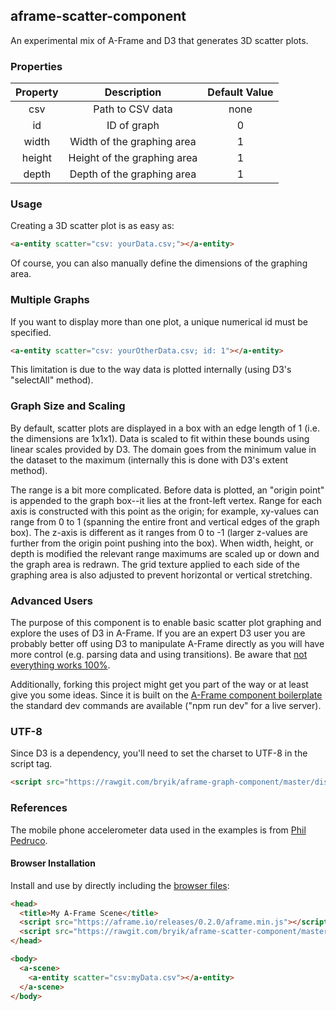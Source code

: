 ## aframe-scatter-component

An experimental mix of A-Frame and D3 that generates 3D scatter plots.

### Properties

| Property |         Description         | Default Value |
|:--------:|:---------------------------:|:-------------:|
|    csv   |       Path to CSV data      |      none     |
|    id    |         ID of graph         |       0       |
|   width  |  Width of the graphing area |       1       |
|  height  | Height of the graphing area |       1       |
|   depth  |  Depth of the graphing area |       1       |

### Usage

Creating a 3D scatter plot is as easy as:

```html
<a-entity scatter="csv: yourData.csv;"></a-entity>
```

Of course, you can also manually define the dimensions of the graphing area.

### Multiple Graphs

If you want to display more than one plot, a unique numerical id must be specified.

```html
<a-entity scatter="csv: yourOtherData.csv; id: 1"></a-entity>
```

This limitation is due to the way data is plotted internally (using D3's "selectAll" method).

### Graph Size and Scaling

By default, scatter plots are displayed in a box with an edge length of 1 (i.e. the dimensions are 1x1x1). Data is scaled to fit within these bounds using linear scales provided by D3. The domain goes from the minimum value in the dataset to the maximum (internally this is done with D3's extent method).

The range is a bit more complicated. Before data is plotted, an "origin point" is appended to the graph box--it lies at the front-left vertex. Range for each axis is constructed with this point as the origin; for example, xy-values can range from 0 to 1 (spanning the entire front and vertical edges of the graph box). The z-axis is different as it ranges from 0 to -1 (larger z-values are further from the origin point pushing into the box). When width, height, or depth is modified the relevant range maximums are scaled up or down and the graph area is redrawn. The grid texture applied to each side of the graphing area is also adjusted to prevent horizontal or vertical stretching.

### Advanced Users

The purpose of this component is to enable basic scatter plot graphing and explore the uses of D3 in A-Frame. If you are an expert D3 user you are probably better off using D3 to manipulate A-Frame directly as you will have more control (e.g. parsing data and using transitions). Be aware that [not everything works 100%](http://codepen.io/bryik/pen/ONdyJR). 

Additionally, forking this project might get you part of the way or at least give you some ideas. Since it is built on the [A-Frame component boilerplate](https://github.com/ngokevin/aframe-component-boilerplate) the standard dev commands are available ("npm run dev" for a live server).

### UTF-8

Since D3 is a dependency, you'll need to set the charset to UTF-8 in the script tag.

```html
<script src="https://rawgit.com/bryik/aframe-graph-component/master/dist/aframe-graph-component.min.js" charset="utf-8"></script>
```

### References

The mobile phone accelerometer data used in the examples is from [Phil Pedruco](http://bl.ocks.org/phil-pedruco/9852362).

#### Browser Installation

Install and use by directly including the [browser files](dist):

```html
<head>
  <title>My A-Frame Scene</title>
  <script src="https://aframe.io/releases/0.2.0/aframe.min.js"></script>
  <script src="https://rawgit.com/bryik/aframe-scatter-component/master/dist/aframe-scatter-component.min.js" charset="utf-8"></script>
</head>

<body>
  <a-scene>
    <a-entity scatter="csv:myData.csv"></a-entity>
  </a-scene>
</body>
```
